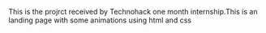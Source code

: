 This is the projrct  received by Technohack one month internship.This is an landing page with some animations using html and css 
